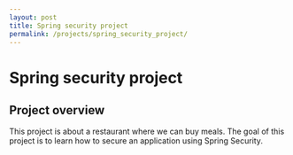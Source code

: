 ```yaml
---
layout: post
title: Spring security project
permalink: /projects/spring_security_project/
---
```


# Spring security project

## Project overview
This project is about a restaurant where we can buy meals.
The goal of this project is to learn how to secure an application using Spring Security.